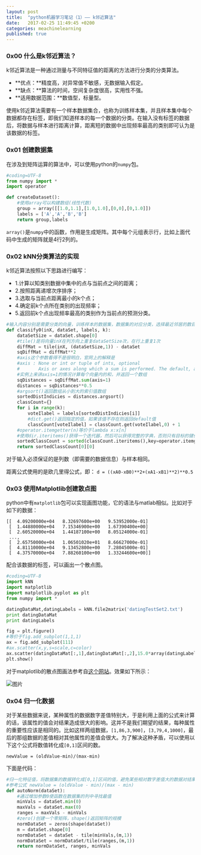 ```yaml
---
layout: post
title:  "python机器学习笔记（1）—— k邻近算法"
date:   2017-02-25 11:49:45 +0200
categories: meachinelearning
published: true
---
```

### 0x00 什么是k邻近算法？

k邻近算法是一种通过测量与不同特征值的距离的方法进行分类的分类算法。

- **优点：**精度高，对异常值不敏感，无数据输入假定。
- **缺点：**算法的时间，空间复杂度很高，实用性不强。
- **适用数据范围：**数值型，标量型。

使用k邻近算法需要有一个样本数据集合，也称为训练样本集，并且样本集中每个数据都存在标签，即我们知道样本的每一个数据的分类。在输入没有标签的数据后，将数据与样本进行距离计算，距离短的数据中出现频率最高的类别即可认为是该数据的标签。

### 0x01 创建数据集

在涉及到矩阵运算的算法中，可以使用python的`numpy`包。

```python
#coding=UTF-8
from numpy import *
import operator

def createDataset():
    #使用array可以构建数组(线性代数)
    group = array([[1.0,1.1],[1.0,1.0],[0,0],[0,1.0]])
    labels = ['A','A','B','B']
    return group,labels
```

`array()`是`numpy`中的函数，作用是生成矩阵。其中每个元组表示行，比如上面代码中生成的矩阵就是4行2列的。

### 0x02 kNN分类算法的实现

k邻近算法按照以下思路进行编写：

- 1.计算以知类别数据中集中的点与当前点之间的距离；
- 2.按照距离递增次序排序；
- 3.选取与当前点距离最小的k个点；
- 4.确定前k个点所在类别的出现频率；
- 5.返回前k个点出现频率最高的类别作为当前点的预测分类。

```python
#输入内容分别是需要分类的向量，训练样本的数据集，数据集的对应分类，选择最近邻居的数目，返回预测分类类别
def classify0(inX, dataSet, labels, k):
    dataSetSize = dataSet.shape[0]
    #tile()是将向量inX在列方向上重复dataSetSize次，在行上重复1次
    diffMat = tile(inX, (dataSetSize,1)) - dataSet
    sqDiffMat = diffMat**2
    #axis这个参数看得不是很明白，官网上的解释是
    #axis : None or int or tuple of ints, optional
    #       Axis or axes along which a sum is performed. The default, axis=None, will sum all of the elements of the input array. If axis is negative it counts from the last to the first axis.
    #实例上来讲axis=1的情况计算每个向量内的和，并返回一个数组
    sqDistances = sqDiffMat.sum(axis=1)
    distances = sqDistances**0.5
    #argsort()返回数组从小到大的索引值数组
    sortedDistIndicies = distances.argsort()
    classCount={}
    for i in range(k):
        voteIlabel = labels[sortedDistIndicies[i]]
        #dict.get()返回指定的值，如果该值不存在则返回default值
        classCount[voteIlabel] = classCount.get(voteIlabel,0) + 1
    #operator.itemgetter(n)等价于lambda x:x[n]
    #使用dir.iteritems()获得一个迭代器，然后可以获得完整的字典，否则只有目标的键值。原理尚不明确……
    sortedClassCount = sorted(classCount.iteritems(),key=operator.itemgetter(1),reverse=True)
    return sortedClassCount[0][0]
```

对于输入必须保证的是列数（即需要的数据信息）与样本相同。

距离公式使用的是欧几里得公式，即： `d = ((xA0-xB0)**2+(xA1-xB1)**2)**0.5`

### 0x03 使用Matplotlib创建散点图

python中有`matplotlib`包可以实现画图功能，它的语法与matlab相似。比如对于如下的数据：

```
[[  4.09200000e+04   8.32697600e+00   9.53952000e-01]
 [  1.44880000e+04   7.15346900e+00   1.67390400e+00]
 [  2.60520000e+04   1.44187100e+00   8.05124000e-01]
 ...,
 [  2.65750000e+04   1.06501020e+01   8.66627000e-01]
 [  4.81110000e+04   9.13452800e+00   7.28045000e-01]
 [  4.37570000e+04   7.88260100e+00   1.33244600e+00]]
```

配合该数据的标签，可以画出一个散点图。

```python
#coding=UTF-8
import kNN
import matplotlib
import matplotlib.pyplot as plt
from numpy import *

datingDataMat,datingLabels = kNN.file2matrix('datingTestSet2.txt')
print datingDataMat
print datingLabels

fig = plt.figure()
#等价于fig.add_subplot(1,1,1)
ax = fig.add_subplot(111)
#ax.scatter(x,y,s=scale,c=color)
ax.scatter(datingDataMat[:,1],datingDataMat[:,2],15.0*array(datingLabels),15.0*array(datingLabels))
plt.show()
```

对于matplotlib的散点图画法参考自[这个网站](http://note4code.com/2015/03/30/%E4%BD%BF%E7%94%A8matplotlib%E7%BB%98%E5%88%B6%E6%95%A3%E7%82%B9%E5%9B%BE/)。效果如下所示：

![图片](http://ofnd3snod.bkt.clouddn.com/blog/meachineleaning/QQ%E5%9B%BE%E7%89%8720170225213644.png)

### 0x04 归一化数据

对于某些数据来说，某种属性的数据数字差值特别大，于是利用上面的公式来计算的话，该属性的值会对结果造成很大的影响。这并不是我们期望的结果，每种属性的重要性应该是相同的。比如这样两组数据，`[1,86,3,900]`，`[3,79,4,1000]`，最后的那组数据的差值相对其他属性的差值会很大。为了解决这种矛盾，可以使用以下这个公式将数值转化成`[0,1]`区间的数。

    newValue = (oldValue-min)/(max-min)

下面是代码：

```python
#归一化特征值，将数据集的数据转化成[0,1]区间的值，避免某些相对数字差值大的数据对结果影响过大
#参考公式 newValue = (oldValue - min)/(max - min)
def autoNorm(dataSet):
    #通过增加参数0使函数在数据集的列中寻找最值
    minVals = dataSet.min(0)
    maxVals = dataSet.max(0)
    ranges = maxVals - minVals
    #zero()创建一个零矩阵，shape()返回矩阵的规模
    normDataSet = zeros(shape(dataSet))
    m = dataSet.shape[0]
    normDataSet = dataSet - tile(minVals,(m,1))
    normDataSet = normDataSet/tile(ranges,(m,1))
    return normDataSet, ranges, minVals
```
